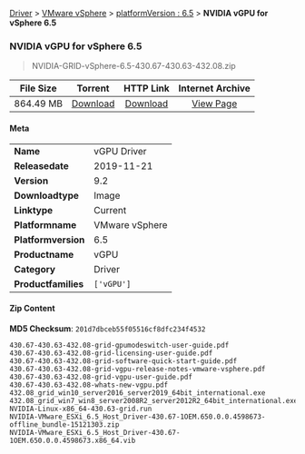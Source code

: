 
[Driver](/README.md)  >  [VMware vSphere](/index/Driver/VMware_vSphere.md)  >  [platformVersion : 6.5](/index/Driver/VMware_vSphere/6.5.md)  >  **NVIDIA vGPU for vSphere 6.5**


###    NVIDIA vGPU for vSphere 6.5

> NVIDIA-GRID-vSphere-6.5-430.67-430.63-432.08.zip   


| **File Size** | **Torrent**  | **HTTP Link** | **Internet Archive** |
|:-------------:|:------------:|:-------------:|:--------------------:|
| 864.49 MB |  [Download](https://archive.org/download/nvgpu_NVIDIA-GRID-vSphere-6.5-430.67-430.63-432.08.zip_32td210o/nvgpu_NVIDIA-GRID-vSphere-6.5-430.67-430.63-432.08.zip_32td210o_archive.torrent)       | [Download](https://archive.org/compress/nvgpu_NVIDIA-GRID-vSphere-6.5-430.67-430.63-432.08.zip_32td210o) | [View Page](https://archive.org/details/nvgpu_NVIDIA-GRID-vSphere-6.5-430.67-430.63-432.08.zip_32td210o)       |

#### Meta

<table>
<tr><td><strong>Name</strong></td><td>vGPU Driver</td></tr>
<tr><td><strong>Releasedate</strong></td><td>2019-11-21</td></tr>
<tr><td><strong>Version</strong></td><td>9.2</td></tr>
<tr><td><strong>Downloadtype</strong></td><td>Image</td></tr>
<tr><td><strong>Linktype</strong></td><td>Current</td></tr>
<tr><td><strong>Platformname</strong></td><td>VMware vSphere</td></tr>
<tr><td><strong>Platformversion</strong></td><td>6.5</td></tr>
<tr><td><strong>Productname</strong></td><td>vGPU</td></tr>
<tr><td><strong>Category</strong></td><td>Driver</td></tr>
<tr><td><strong>Productfamilies</strong></td><td><code>['vGPU']</code></td></tr>
</table>

#### Zip Content

**MD5 Checksum**: `201d7dbceb55f05516cf8dfc234f4532`

```text
430.67-430.63-432.08-grid-gpumodeswitch-user-guide.pdf
430.67-430.63-432.08-grid-licensing-user-guide.pdf
430.67-430.63-432.08-grid-software-quick-start-guide.pdf
430.67-430.63-432.08-grid-vgpu-release-notes-vmware-vsphere.pdf
430.67-430.63-432.08-grid-vgpu-user-guide.pdf
430.67-430.63-432.08-whats-new-vgpu.pdf
432.08_grid_win10_server2016_server2019_64bit_international.exe
432.08_grid_win7_win8_server2008R2_server2012R2_64bit_international.exe
NVIDIA-Linux-x86_64-430.63-grid.run
NVIDIA-VMware_ESXi_6.5_Host_Driver-430.67-1OEM.650.0.0.4598673-offline_bundle-15121303.zip
NVIDIA-VMware_ESXi_6.5_Host_Driver-430.67-1OEM.650.0.0.4598673.x86_64.vib
```